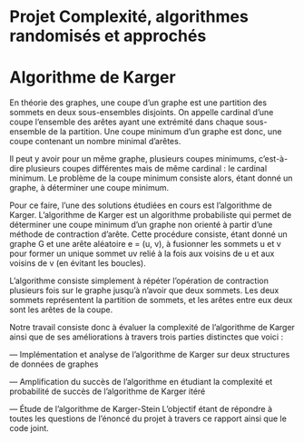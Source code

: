 # Projet Complexité, algorithmes randomisés et approchés

# Algorithme de Karger

En théorie des graphes, une coupe d’un graphe est une partition des sommets en deux
sous-ensembles disjoints.
On appelle cardinal d’une coupe l’ensemble des arêtes ayant une extrémité dans chaque
sous-ensemble de la partition. Une coupe minimum d’un graphe est donc, une coupe contenant un nombre minimal d’arêtes.

Il peut y avoir pour un même graphe, plusieurs coupes minimums, c’est-à-dire plusieurs coupes différentes mais de même cardinal : le cardinal minimum.
Le problème de la coupe minimum consiste alors, étant donné un graphe, à déterminer
une coupe minimum.

Pour ce faire, l’une des solutions étudiées en cours est l’algorithme de Karger.
L’algorithme de Karger est un algorithme probabiliste qui permet de déterminer une
coupe minimum d’un graphe non orienté à partir d’une méthode de contraction d’arête.
Cette procédure consiste, étant donné un graphe G et une arête aléatoire e = (u, v), à
fusionner les sommets u et v pour former un unique sommet uv relié à la fois aux voisins
de u et aux voisins de v (en évitant les boucles).

L’algorithme consiste simplement à répéter l’opération de contraction plusieurs fois sur
le graphe jusqu’à n’avoir que deux sommets. Les deux sommets représentent la partition
de sommets, et les arêtes entre eux deux sont les arêtes de la coupe.

Notre travail consiste donc à évaluer la complexité de l’algorithme de Karger ainsi que
de ses améliorations à travers trois parties distinctes que voici :

— Implémentation et analyse de l’algorithme de Karger sur deux structures de données
de graphes

— Amplification du succès de l’algorithme en étudiant la complexité et probabilité de
succès de l’algorithme de Karger itéré

— Étude de l’algorithme de Karger-Stein
L’objectif étant de répondre à toutes les questions de l’énoncé du projet à travers ce
rapport ainsi que le code joint.

